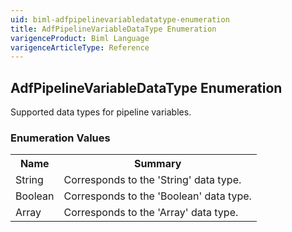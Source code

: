 ```yaml
---
uid: biml-adfpipelinevariabledatatype-enumeration
title: AdfPipelineVariableDataType Enumeration
varigenceProduct: Biml Language
varigenceArticleType: Reference
---
```


## AdfPipelineVariableDataType Enumeration<div class="LanguageSummary"><div class ="SummaryItem">Supported data types for pipeline variables.</div></div><div class="EnumValueGroup">### Enumeration Values<table id="EnumValue" class="MemberList"><tbody><tr><th class="MemberNameColumnHeader">Name</th><th class="MemberSummaryColumnHeader">Summary</th></tr><tr class="cd0"><td class="MemberName">String</td><td class="MemberSummary"><div class ="SummaryItem">Corresponds to the 'String' data type.</div> </td></tr><tr class="cd1"><td class="MemberName">Boolean</td><td class="MemberSummary"><div class ="SummaryItem">Corresponds to the 'Boolean' data type.</div> </td></tr><tr class="cd0"><td class="MemberName">Array</td><td class="MemberSummary"><div class ="SummaryItem">Corresponds to the 'Array' data type.</div> </td></tr></tbody></table></div>